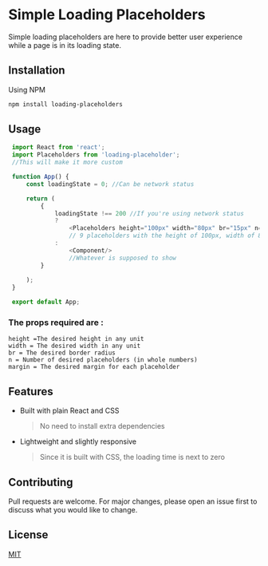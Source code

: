 # Simple Loading Placeholders
Simple loading placeholders are here to provide better user experience while a page is in its loading state.

## Installation
Using NPM

```bash
npm install loading-placeholders
```

## Usage
   ```  js
    import React from 'react';
    import Placeholders from 'loading-placeholder';
    //This will make it more custom

    function App() {
        const loadingState = 0; //Can be network status

        return (
            {
                loadingState !== 200 //If you're using network status
                ?
                    <Placeholders height="100px" width="80px" br="15px" n="10" margin="0.8rem" />
                    // 9 placeholders with the height of 100px, width of 80px and margin of 0.8rem
                :
                    <Component/>
                    //Whatever is supposed to show
            }
            
        );
    }

    export default App;
   ```
### The props required are :
    height =The desired height in any unit
    width = The desired width in any unit
    br = The desired border radius
    n = Number of desired placeholders (in whole numbers)
    margin = The desired margin for each placeholder





## Features 
- Built with plain React and CSS
    > No need to install extra dependencies 
- Lightweight and slightly responsive
    > Since it is built with CSS, the loading time is next to zero 

## Contributing
Pull requests are welcome. For major changes, please open an issue first to discuss what you would like to change.

## License
[MIT](https://github.com/stanislaus-onwuka/loading-placeholders/blob/master/LICENSE)


